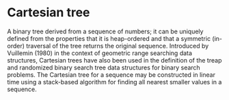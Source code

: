 # Cartesian tree
 A binary tree derived from a sequence of numbers; it can be uniquely defined from the properties 
that it is heap-ordered and that a symmetric (in-order) traversal of the tree returns the 
original sequence. Introduced by Vuillemin (1980) in the context of geometric range searching
data structures, Cartesian trees have also been used in the definition of the treap and
randomized binary search tree data structures for binary search problems. The Cartesian tree for
a sequence may be constructed in linear time using a stack-based algorithm for finding all 
nearest smaller values in a sequence.
